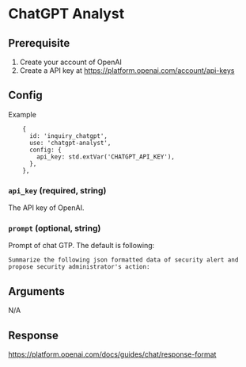 # ChatGPT Analyst

## Prerequisite

1. Create your account of OpenAI
2. Create a API key at https://platform.openai.com/account/api-keys

## Config

Example
```jsonnet
    {
      id: 'inquiry_chatgpt',
      use: 'chatgpt-analyst',
      config: {
        api_key: std.extVar('CHATGPT_API_KEY'),
      },
    },
```

### `api_key` (required, string)

The API key of OpenAI.

### `prompt` (optional, string)

Prompt of chat GTP. The default is following:

```
Summarize the following json formatted data of security alert and propose security administrator's action:
```

## Arguments

N/A

## Response

https://platform.openai.com/docs/guides/chat/response-format
